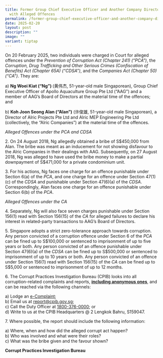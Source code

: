 ```yaml
---
title: Former Group Chief Executive Officer and Another Company Director Charged
  with Alleged Offences
permalink: /former-group-chief-executive-officer-and-another-company-director-charged-with-alleged-offences/
date: 2025-02-20
layout: post
description: ""
image: ""
variant: tiptap
---
```

<p>On 20 February 2025, two individuals were charged in Court for alleged
offences under the <em>Prevention of Corruption Act (Chapter 241) (“PCA”)</em>,
the <em>Corruption, Drug Trafficking and Other Serious Crimes (Confiscation of Benefits) Act (Chapter 65A) (“CDSA”)</em>,
and the <em>Companies Act (Chapter 50) (“CA”)</em>. They are:</p>
<p>a) <strong>Ng Woei Kiat (“Ng”) </strong>(黄伟杰, 51-year-old male Singaporean),
Group Chief Executive Officer of Apollo Aquaculture Group Pte Ltd (“AAG”)
and a member of AAG’s Board of Directors at the material time of the offences;
and</p>
<p>b) <strong>Koh Joon Seong Alan (“Alan”)</strong> (许俊雄, 51-year-old male
Singaporean), a Director of Alric Projects Pte Ltd and Alric MEP Engineering
Pte Ltd (collectively, the “Alric Companies”) at the material time of the
offences.</p>
<p><em>Alleged Offences under the PCA and CDSA</em>
</p>
<p>2. On 24 August 2018, Ng allegedly obtained a bribe of S$450,000 from
Alan. The bribe was meant as an inducement for not showing disfavour to
the Alric Companies in their dealings with AAG. Subsequently, on 27 August
2018, Ng was alleged to have used the bribe money to make a partial downpayment
of S$471,000 for a private condominium unit.</p>
<p>3. For his actions, Ng faces one charge for an offence punishable under
Section 6(a) of the <em>PCA</em>, and one charge for an offence under Section
47(1)(c) of the <em>CDSA </em>and punishable under Section 47(6)(a) of the <em>CDSA</em>.
Correspondingly, Alan faces one charge for an offence punishable under
Section 6(b) of the <em>PCA</em>.</p>
<p><em>Alleged Offences under the CA</em>
</p>
<p>4. Separately, Ng will also face seven charges punishable under Section
156(1) read with Section 156(15) of the <em>CA </em>for alleged failures
to declare his interest in related-party transactions to AAG’s Board of
Directors.</p>
<p>5. Singapore adopts a strict zero-tolerance approach towards corruption.
Any person convicted of a corruption offence under Section 6 of the <em>PCA </em>can
be fined up to S$100,000 or sentenced to imprisonment of up to five years
or both. Any person convicted of an offence punishable under Section 47(6)(a)
of the <em>CDSA </em>can be fined up to S$500,000 or sentenced to imprisonment
of up to 10 years or both. Any person convicted of an offence under Section
156(1) read with Section 156(15) of the <em>CA </em>can be fined up to S$5,000
or sentenced to imprisonment of up to 12 months.</p>
<p>6. The Corrupt Practices Investigation Bureau (CPIB) looks into all corruption-related
complaints and reports, <strong><u>including anonymous ones</u></strong>,
and can be reached via the following channels:</p>
<p>a) Lodge an <a href="https://www.cpib.gov.sg/e-services/e-complaint-for-corrupt-conduct/" rel="noopener nofollow" target="_blank"><u>e-Complaint</u></a>;
<br>b) Email us at <a href="https://www.cpib.gov.sg/e-services/e-complaint-for-corrupt-conduct/" rel="noopener noreferrer nofollow" target="_blank"><u>report@cpib.gov.sg</u></a>;&nbsp;
<br>c) Call the Duty Officer at <a href="https://cms.isomer.gov.sg/sites/cpib-corp/resourceRoom/press-room/resourceCategory/press-releases/editPage/2025-02-04-post-Former%20Mendaki%20Manager%20Charged%20With%20Alleged%20Corruption%20Offence.md#" rel="noopener nofollow" target="_blank"><u>1800-376-0000</u></a>;
or
<br>d) Write to us at the CPIB Headquarters @ 2 Lengkok Bahru, S159047.</p>
<p>7. Where possible, the report should include the following information:</p>
<p>a) Where, when and how did the alleged corrupt act happen?
<br>b) Who was involved and what were their roles?
<br>c) What was the bribe given and the favour shown?</p>
<p></p>
<p><strong>Corrupt Practices Investigation Bureau</strong>
</p>
<p>
<br>
</p>